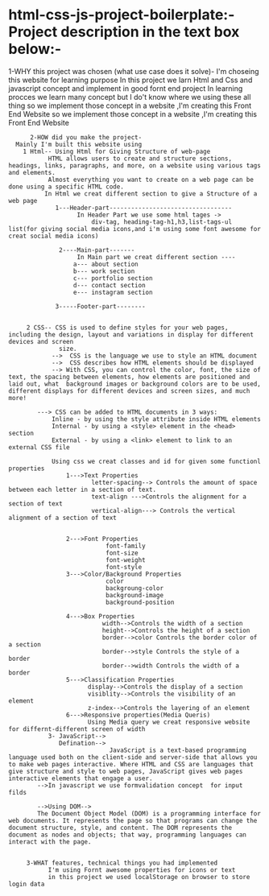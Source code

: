 # html-css-js-project-boilerplate:-  Project description in the text box below:-

 1-WHY this project was chosen (what use case does it solve)-
       I'm choseing this website for learning purpose 
       In this project we larn Html and Css and javascript concept and implement in good fornt end project 
       In learning procces we learn many concept but I do't know where we using these all thing 
       so we implement those concept in a website ,I'm creating this Front End Website
         so we implement those concept in a website ,I'm creating this Front End Website


          2-HOW did you make the project-
      Mainly I'm built this website using 
        1 Html-- Using Html for Giving Structure of web-page
               HTML allows users to create and structure sections, headings, links, paragraphs, and more, on a website using various tags and elements. 
               Almost everything you want to create on a web page can be done using a specific HTML code.
              In Html we creat different section to give a Structure of a web page
                 1---Header-part---------------------------------- 
                       In Header Part we use some html tages ->
                           div-tag, heading-tag-h1,h3,list-tags-ul list(for giving social media icons,and i'm using some font awesome for creat social media icons)

                  2----Main-part-------
                       In Main part we creat different section ----
                      a--- about section  
                      b--- work section
                      c--- portfolio section
                      d--- contact section
                      e--- instagram section     

                 3-----Footer-part--------


         2 CSS-- CSS is used to define styles for your web pages, including the design, layout and variations in display for different devices and screen 
                  size.
                -->  CSS is the language we use to style an HTML document
                -->  CSS describes how HTML elements should be displayed  
                --> With CSS, you can control the color, font, the size of text, the spacing between elements, how elements are positioned and laid out, what  background images or background colors are to be used, different displays for different devices and screen sizes, and much more!  

            ---> CSS can be added to HTML documents in 3 ways:   
                Inline - by using the style attribute inside HTML elements
                Internal - by using a <style> element in the <head> section   
                External - by using a <link> element to link to an external CSS file 

                Using css we creat classes and id for given some functionl properties
                    1--->Text Properties
                           letter-spacing--> Controls the amount of space between each letter in a section of text.
                           text-align --->Controls the alignment for a section of text
                           vertical-align---> Controls the vertical alignment of a section of text

 
                    2--->Font Properties
                               font-family
                               font-size
                               font-weight
                               font-style
                    3--->Color/Background Properties
                               color
                               backgroung-color
                               background-image
                               background-position
                               
                    4--->Box Properties
                              width-->Controls the width of a section
                              height-->Controls the height of a section 
                              border-->color Controls the border color of a section
                              border-->style Controls the style of a border 
                              border-->width Controls the width of a border 
                    5--->Classification Properties
                          display-->Controls the display of a section
                          visiblity-->Controls the visibility of an element
                          z-index-->Controls the layering of an element
                    6--->Responsive properties(Media Queris)
                          Using Media query we creat responsive website for differnt-different screen of width 
               3- JavaScript-->
                  Defination-->
                                JavaScript is a text-based programming language used both on the client-side and server-side that allows you to make web pages interactive. Where HTML and CSS are languages that give structure and style to web pages, JavaScript gives web pages interactive elements that engage a user.
            -->In javascript we use formvalidation concept  for input filds

            -->Using DOM-->  
            The Document Object Model (DOM) is a programming interface for web documents. It represents the page so that programs can change the document structure, style, and content. The DOM represents the document as nodes and objects; that way, programming languages can interact with the page.

            
         3-WHAT features, technical things you had implemented
               I'm using Fornt awesome properties for icons or text
               in this project we used localStorage on browser to store login data 